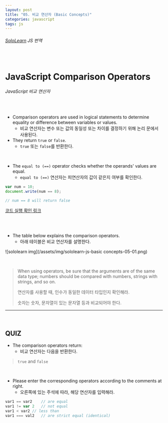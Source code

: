 ```yaml
---
layout: post
title: "05. 비교 연산자 (Basic Concepts)"
categories: javascript
tags: js
---
```


###### [SoloLearn](https://www.sololearn.com) JS 번역

<br>

# JavaScript Comparison Operators

###### JavaScript 비교 연산자

<br>

- Comparison operators are used in logical statements to determine equality or difference between variables or values.
  - 비교 연산자는 변수 또는 값의 동일성 또는 차이를 결정하기 위해 논리 문에서 사용된다.
- They return `true` or `false`.
  - `true` 또는 `false`를 반환한다.

<br>

- The `equal to (==)` operator checks whether the operands' values are equal.
  - `equal to (==)` 연산자는 피연산자의 값이 같은지 여부를 확인한다.

```js
var num = 10;
document.write(num == 8);

// num == 8 will return false
```

[코드 실행 확인 링크](https://code.sololearn.com/656/#js)

<br>

<br>

- The table below explains the comparison operators.
  - 아래 테이블은 비교 연산자를 설명한다.

![sololearn img](/assets/img/sololearn-js-basic concepts-05-01.png)

<br>

> When using operators, be sure that the arguments are of the same data type; numbers should be compared with numbers, strings with strings, and so on.
>
> 연산자를 사용할 때, 인수가 동일한 데이터 타입인지 확인해라.
>
> 숫자는 숫자, 문자열이 있는 문자열 등과 비교되어야 한다.

------

<br>

## QUIZ

- The comparison operators return:
  - 비교 연산자는 다음을 반환한다.

> `true` and `false`

<br>

- Please enter the corresponding operators according to the comments at right.
  - 오른쪽에 있는 주석에 따라, 해당 연산자를 입력해라.

```js
var1 == var2	// are equal
var1 != var 2	// not equal
var1 < var2	// less than
var1 === val2	// are strict equal (identical)
```

<br>